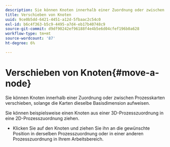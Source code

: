 ```yaml
---
description: Sie können Knoten innerhalb einer Zuordnung oder zwischen Prozesskarten verschieben, solange die Karten dieselbe Basisdimension aufweisen.
title: Verschieben von Knoten
uuid: 9ce0b5dd-6421-4451-a12d-5fbaac2c54c0
exl-id: b6c4f363-b5c9-4495-a7d4-eb17b40748c9
source-git-commit: d9df90242ef96188f4e4b5e6d04cfef196b0a628
workflow-type: tm+mt
source-wordcount: '87'
ht-degree: 6%

---
```


# Verschieben von Knoten{#move-a-node}

Sie können Knoten innerhalb einer Zuordnung oder zwischen Prozesskarten verschieben, solange die Karten dieselbe Basisdimension aufweisen.

Sie können beispielsweise einen Knoten aus einer 3D-Prozesszuordnung in eine 2D-Prozesszuordnung ziehen.

* Klicken Sie auf den Knoten und ziehen Sie ihn an die gewünschte Position in derselben Prozesszuordnung oder in einer anderen Prozesszuordnung in Ihrem Arbeitsbereich.
